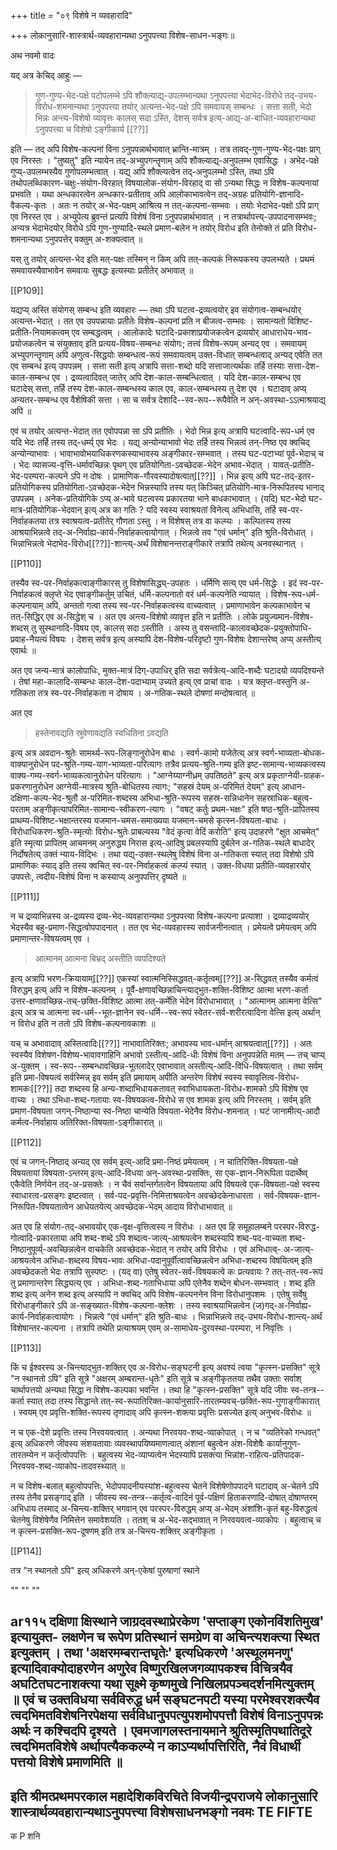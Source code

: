 +++
title = "०९ विशेषे न व्यवहारादि"

+++
लोकानुसारि-शास्त्रार्थ-व्यवहारान्यथा ऽनुपपत्त्या विशेष-साधन-भङ्गः॥

अथ नवमो वादः

यद् अत्र केचिद् आहुः — 

> गुण-गुण्य-भेद-पक्षे पटोपलम्भे ऽपि शौक्ल्याद्य्-उपलम्भान्यथा ऽनुपपत्त्या भेदाभेद-विरोधे तद्-उभय-विरोध-शमनान्यथा ऽनुपपत्त्या तयोर् अत्यन्त-भेद-पक्षे ऽपि समवायस् सम्बन्धः । सत्ता सती, भेदो भिन्नः अन्त्य-विशेषो व्यावृत्तः कालस् सदा ऽस्ति, देशस् सर्वत्र इत्य्-आद्य्-अ-बाधित-व्यवहारान्यथा ऽनुपपत्त्या च विशेषो ऽङ्गीकार्य [[??]]

इति — तद् अपि विशेष-कल्पनां विना ऽनुपपन्नार्थभावात् भ्रान्ति-मात्रम् । तत्र तावद्-गुण-गुण्य-भेद-पक्षः प्राग् एव निरस्तः । "तुष्यतु" इति न्यायेन तद्-अभ्युपगन्तॄणाम् अपि शौक्ल्याद्य्-अनुपलम्भ एवासिद्धः । अभेद-पक्षे गुप्य्-उपलम्भस्यैव गुणोपलम्भत्वात् । यद्य् अपि शौक्ल्यत्वेन तद्-अनुपलम्भो ऽस्ति, तथा ऽपि तथोपलब्धिकारण-चक्षुः-संयोग-विरहात् विषयालोक-संयोग-विरहाद् वा सो ऽन्यथा सिद्धः न विशेष-कल्पनायां प्रभवति । यथा अन्धकारत्वेन अन्धकार-प्रतीताव् अपि आलोकाभावत्वेन तद्-अग्रहः प्रतियोगि-ज्ञानादि-वैकल्य-कृतः । अतः न तयोर् अ-भेद-पक्षम् आश्रित्य न तत्-कल्पना-सम्भवः । तयोः भेदाभेद-पक्षो ऽपि प्राग् एव निरस्त एव । अभ्युपेत्य ब्रुवन्तं प्रत्यपि विशेषं विना ऽनुपपन्नार्थभावात् । न तत्रार्थापत्त्य्-उपपादनासम्भवः; अन्यत्र भेदाभेदयोर् विरोधे ऽपि गुण-गुण्यादि-स्थले प्रमाण-बलेन न तयोर् विरोध इति तेनोक्ते तं प्रति विरोध-शमनान्यथा ऽनुपपत्तेर् वक्तुम् अ-शक्यत्वात् ॥

यस् तु तयोर् अत्यन्त-भेद इति मत्-पक्षः तस्मिन् न किम् अपि तत्-कल्पकं निरूपकस्य उपलभ्यते । प्रथमं समवायस्यैवाभावेन समवायः सुबद्धः इत्यस्याः प्रतीतेर् अभावात् ॥

[[P109]]

यद्यप्य् अस्ति संयोगस् सम्बन्ध इति व्यवहारः — तथा ऽपि घटत्व-द्रव्यत्वयोर् इव संयोगत्व-सम्बन्धयोर् अत्यन्त-भेदात् । तत एव उपपन्नायाः प्रतीतेः विशेष-कल्पनां प्रति न बीजत्व-सम्भवः । सामान्यतो विशिष्ट-प्रतीति-नियामकत्वम् एव सम्बद्धत्वम् । आलोकादेः घटादि-प्रकाशाप्रयोजकत्वेन द्रव्ययोर् आधाराधेय-भाव-प्रयोजकत्वेन च संयुक्ताव् इति प्रत्यय-विषय-सम्बन्धः संयोगः; तत्त्वं विशेष-रूपम् अन्यद् एव । समवायम् अभ्युपगन्तॄणाम् अपि अणुत्व-सिद्धयोः सम्बन्धत्व-रूपं समवायत्वम् उक्त-विधात् सम्बन्धत्वाद् अन्यद् एवेति तत एव सम्बन्ध इत्य् उपपन्नम् । सत्ता सती इत्य् अत्रापि सत्ता-शब्दो यदि सत्ताजात्यर्थकः तर्हि तस्याः सत्ता-देश-काल-सम्बन्ध एव । द्रव्यत्वादिवत् जातेर् अपि देश-काल-सम्बन्धित्वात् । यदि देश-काल-सम्बन्ध एव घटादेस् सत्ता, तर्हि तस्य देश-काल-सम्बन्धस्य काल एव, काल-सम्बन्धस्य तु देश एव । घटादाव् अप्य् अन्यतर-सम्बन्ध एव वैशेषिकी सत्ता । सा च सर्वत्र देशादि--स्व-रूप--रूपैवेति न अन्-अवस्था-ऽऽत्माश्रयाद्य् अपि ॥

एवं च तयोर् अत्यन्त-भेदात् तत एवोपपन्ना सा ऽपि प्रतीतिः । भेदो भिन्न इत्य् अत्रापि घटत्वादि-रूप-धर्म एव यदि भेदः तर्हि तस्य तद्-धर्म्य् एव भेदः । यद्य् अन्योन्याभावो भेदः तर्हि तस्य भिन्नत्वं तन्-निष्ठ एव क्वचिद् अन्योन्याभावः । भावाभावोभयाधिकरणकस्याभावस्य अङ्गीकार-सम्भवात् । तस्य घट-पटाभ्यां पूर्व-भेदाच् च । भेदः व्यासज्य-वृत्ति-धर्मावच्छिन्नः पृथग् एव प्रतियोगिता-ऽवच्छेदक-भेदेन अभाव-भेदात् । यावत्-प्रतीति-भेद-परम्परा-कल्पने ऽपि न दोषः । प्रामाणिक-गौरवस्यादोषत्वात्[[??]] । भिन्न इत्य् अपि घट-तद्-इतर-प्रतियोगिकस्य प्रतियोगिता-ऽवच्छेदक-भेदेन भिन्नस्यापि तस्य यत् किञ्चित् प्रतियोगि-मात्र-निरूपितस्य भानाद् उपपन्नम् । अनेक-प्रतियोगिके ऽप्य् अ-भावे घटत्वस्य प्रकारतया भाने बाधकाभावात् । (यदि) घट-भेदो घट-मात्र-प्रतियोगिक-भेदवान् इत्य् अत्र का गतिः ? यदि स्वस्य स्वाश्रयतां विनेत्य् अभिधासि, तर्हि स्व-पर-निर्वाहकतया तत्र स्वाश्रयत्व-प्रतीतेर् गौणता ऽस्तु । न विशेषस् तत्र वा कल्प्यः । कल्पितस्य तस्य आश्रयाभिन्नत्वे तद्-अ-निर्वाह्य-कार्य-निर्वाहकत्वायोगात् । भिन्नत्वे तव "एवं धर्मान्" इति श्रुति-विरोधात् । भिन्नाभिन्नत्वे भेदाभेद-विरोध[[??]]-शान्त्य्-अर्थं विशेषानन्तराङ्गीकारे तत्रापि तथेत्य् अनवस्थानात् ।

[[P110]]

तस्यैव स्व-पर-निर्वाहकत्वाङ्गीकारस् तु विशेषासिद्ध्य्-उपहतः । धर्मिणि सत्य् एव धर्म-सिद्धेः । इदं स्व-पर-निर्वाहकत्वं क्लृप्ते भेद एवाङ्गीकर्तुम् उचितं, धर्मि-कल्पनातो वरं धर्म-कल्पनेति न्यायात् । विशेष-रूप-धर्म-कल्पनायाम् अपि, अन्ततो गत्वा तस्य स्व-पर-निर्वाहकत्वस्य वाच्यत्वात् । प्रमाणाभावेन कल्पकाभावेन च तत्-सिद्धिर् एव अ-सिद्धेश् च । अत एव अन्त्य-विशेषो व्यावृत्त इति न प्रतीतिः । लोके प्रयुज्यमान-विशेष-शब्दस् तु सुस्थानादि-विषय एव, कालस् सदा ऽस्तीति । अस्य तु वसन्तादि-कालावच्छेदक-प्रयुक्तोपाधि-प्रवाह-नैयत्यं विषयः । देशस् सर्वत्र इत्य् अस्यापि देश-विशेष-परिदृष्टो गुण-विशेषः देशान्तरेष्व् अप्य् अस्तीत्य् एवार्थः ॥

अत एव जन्य-मात्रं कालोपाधिः, मुक्त-मात्रं दिग्-उपाधिर् इति सदा सर्वत्रेत्य्-आदि-शब्दैः घटादयो व्यपदिश्यन्ते । तेषां महा-कालादि-सम्बन्धः काल-देश-पदाभ्याम् उच्यते इत्य् एव प्राचां वादः । यत्र क्लृप्त-वस्तुनि अ-गतिकता तत्र स्व-पर-निर्वाहकता न दोषाय । अ-गतिक-स्थले दोषणां मन्दोषत्वात् ॥

अत एव 

> हस्तेनावद्यति स्रुवेणावद्यति स्वधितिना ऽवद्यति

इत्य् अत्र अवदान-श्रुतेः सामर्थ्य-रूप-लिङ्गानुरोधेन बाधः । स्वर्ग-कामो यजेतेत्य् अत्र स्वर्ग-भाव्यता-बोधक-वाक्यानुरोधेन पद-श्रुति-गम्य-याग-भाव्यता-परित्यागः तत्रैव प्रत्यय-श्रुति-गम्य इति इष्ट-सामान्य-भाव्यकत्वस्य वाक्य-गम्य-स्वर्ग-भाव्यकत्वानुरोधेन परित्यागः । "आग्नेय्याग्नीध्रम् उपतिष्ठते" इत्य् अत्र प्रकृताग्नेयी-ग्राहक-प्रकरणानुरोधेन आग्नेयी-मात्रस्य श्रुति-बोधितस्य त्यागः; "सहस्रं देयम् अ-परिमितं देयम्" इत्य् आधान-दक्षिणा-कल्प-भेद-श्रुतौ अ-परिमित-शब्दस्य अभिधा-श्रुति-रूपस्य सहस्र-सन्निधानेन सहस्राधिक-बहुत्व-परताम् अङ्गीकृत्यापरिमित-सामान्य-स्वीकरण-त्यागः । "वषट् कर्तुः प्रथम-भक्षः" इति षष्ठ-श्रुति-प्रापितस्य प्राथम्य-विशिष्ट-भक्षान्तरस्य यजमान-चमस-समाख्यया यजमान-चमसे कृत्स्न-विषयता-बाधः । विरोधाधिकरण-श्रुति-स्मृत्योः विरोध-श्रुतेः प्राबल्यस्य "वेदं कृत्वा वेदिं करोति" इत्य् उदाहरणे "क्षुत आचमेत्" इति स्मृत्या प्रापितम् आचमनम् अनुरुद्ध्य निरास इत्य्-आदिषु प्रबलस्यापि दुर्बलेन अ-गतिक-स्थले बाधादेर् निर्दोषतेत्य् उक्तं न्याय-विद्भिः । तथा यद्य्-उक्त-स्थलेषु विशेषं विना अ-गतिकता स्यात् तदा विशेषो ऽपि प्रामाणिकः स्याद् इति तस्य क्वचित् स्व-पर-निर्वाहकत्वं कल्प्यं स्यात् । उक्त-विधया प्रतीति-व्यवहारयोर् उपपत्तेः, त्वदीय-विशेषं विना न कस्याप्य् अनुपपत्तिर् दृष्यते ॥

[[P111]]

न च द्रव्याभिन्नस्य अ-द्रव्यस्य द्रव्य-भेद-व्यवहारान्यथा ऽनुपपत्त्या विशेष-कल्पना प्रत्याशा । द्रव्याद्रव्ययोर् भेदस्यैव बहु-प्रमाण-सिद्धत्वोपपादनात् । तत एव भेद-व्यवहारस्य सार्वजनीनत्वात् । प्रमेयत्वे प्रमेयत्वम् अपि प्रमाणान्तर-विषयत्वम् एव । 

> आत्मानम् आत्मना बिभ्रद् अस्तीति व्यपदिश्यते

इत्य् अत्रापि भरण-क्रियायाम्[[??]] एकस्यां स्वात्मनिस्सिद्धवत्-कर्तृत्वम्[[??]] अ-सिद्धवत् तस्यैव कर्मत्वं विरुद्धम् इत्य् अपि न विशेष-कल्पनम् । पूर्वै-क्षणावच्छिन्नाचिन्त्याद्भुत-शक्ति-विशिष्ट आत्मा भरण-कर्ता उत्तर-क्षणावच्छिन्न-तच्-छक्ति-विशिष्ट आत्मा तत्-कर्मेति भेदेन विरोधाभावात् । "आत्मानम् आत्मना वेत्सि" इत्य् अत्र च आत्मना स्व-धर्म--भूत-ज्ञानेन स्व-धर्मि--स्व-रूपं स्वेतर-सर्व-शरीरत्वादिना वेत्सि इत्य् अर्थान् न विरोध इति न ततो ऽपि विशेष-कल्पनावकाशः ॥

यच् च अभावादाव् अस्तित्वादिः[[??]] नाभावातिरिक्तः; अभावस्य भाव-धर्मान् आश्रयत्वात्[[??]] । अतः स्वस्यैव विशेषण-विशेष्य-भावावगाहिनि अभावो ऽस्तीत्य्-आदि-धीः विशेषं विना अनुपपन्नेति मतम् — तच् चाप्य् अ-युक्तम् । स्व-रूप--सम्बन्धावच्छिन्न-भूतलादेर् एवाभावात् अस्तीत्य्-आदि-विधि-विषयत्वात् । तथा सर्वम् इति प्रमा-विषयत्वं सर्वस्मिन्न् इव सर्वम् इति प्रमायाम् अपीति अन्तरेण विशेषं स्वस्य स्वावृत्तित्व-विरोध-शामकः[[??]] तदा शब्दस्य हि अन्य-शब्दाभिधायकतावत् स्वाभिधायकता-विरोध-शामको ऽपि विशेष एव वाच्यः । तथा ऽभिधा-शब्द-गतायाः स्व-विषयकत्व-विरोधे स एव शामक इत्य् अपि निरस्तम् । सर्वम् इति प्रमाण-विषयता जगन्-निष्ठान्या स्व-निष्ठा चान्येति विषयता-भेदेनैव विरोध-शमनात् । घटं जानामीत्य्-आदौ कर्मत्व-निर्वाहाय अतिरिक्त-विषयता-ऽङ्गीकारात् ॥

[[P112]]

एवं च जगन्-निष्ठाद् अन्यद् एव सर्वम् इत्य्-आदि प्रमा-निष्ठं प्रमेयत्वम् । न चातिरिक्ति-विषयता-पक्षे विषयतायां विषयता-ऽन्तरम् इत्य्-आदि-विधया अन्-अवस्था-प्रसक्तिः, सा एक-ज्ञान-निरूपिता पदार्थेष्व् एकैवेति निर्णयेन तद्-अ-प्रसक्तेः । न चैवं सर्वान्तर्गतत्वेन विषयताया अपि विषयत्वे एक-विषयता-पक्षे स्वस्य स्वाधारत्व-प्रसङ्गः इष्टत्वात् । सर्व-पद-प्रवृत्ति-निमित्ताश्रयत्वेन अवच्छेदकेनाधारता । सर्व-विषयक-ज्ञान-निरूपित-विषयतात्वेन आधेयतयेत्य् अवच्छेदक-भेदम् आदाय विरोधाभावात् ॥

अत एव हि संयोग-तद्-अभावयोर् एक-वृक्ष-वृत्तित्वस्य न विरोधः । अत एव हि समूहालम्बने परस्पर-विरुद्ध-गोत्वादि-प्रकारताया अपि शब्द-शब्दे ऽपि शब्दत्व-जात्य्-आश्रयत्वेन शब्दस्यापि शब्द-पद-वाच्यता शब्द-निष्ठानुपूर्व्य्-अवच्छिन्नत्वेन वाचकेति अवच्छेदक-भेदात् न तयोर् अपि विरोधः । एवं अभिधात्व्- अ-जात्य्-आश्रयत्वेन अभिधा-शब्दस्य विषय-भावः अभिधा-पदानुपूर्वीत्वावच्छिन्नत्वेन अभिधा-शब्दस्य विषयित्वम् इति अवच्छेदकतो भेदः तत्रापि सुस्पष्टः । (यद् वा) एतेषु स्वेतर-सर्व-विषयकत्वे कः प्रत्यवायः ? तत्-तत्-स्व-रूपं तु प्रमाणान्तरेण सिद्ध्यत्य् एव । अभिधा-शब्द-गताभिधाया अपि एतेनैव शब्देन बोधन-सम्भवात् । शब्द इति शब्द इत्य् अनेन शब्द इत्य् अस्यापि न क्वचिद् अपि विशेष-कल्पननेन विना विरोधानुपशमः । एतेषु सर्वेषु विरोधाङ्गीकारे ऽपि अ-सङ्ख्यात-विशेष-कल्पना-क्लेशः । तस्य स्वाश्रयाभिन्नत्वेन (ज)गद्-अ-निर्वाह्य-कार्य-निर्वाहकत्वायोगः । भिन्नत्वे "एवं धर्मान्" इति श्रुति-बाधः । भिन्नाभिन्नत्वे तद्-उभय-विरोध-शान्त्य्-अर्थं विशेषान्तर-कल्पना । तत्रापि तथेति प्रत्याश्रयम् एवम् अ-सामाधेय-दुरवस्था-परम्परा, न निवृत्तिः ।

[[P113]]

किं च ईश्वरस्य अ-चिन्त्याद्भुत-शक्तिर् एव अ-विरोध-सङ्घटनी इत्य् अवश्यं त्वया "कृत्स्न-प्रसक्ति" सूत्रे "न स्थानतो ऽपि" इति सूत्रे "अक्षरम् अम्बरान्त-धृतेः" इति सूत्रे च अङ्गीकृततया तथैव उक्ताः सर्वाश् चार्थापत्तयो अन्यथा सिद्धा न विशेष-कल्पका भवन्ति । तथा हि "कृत्स्न-प्रसक्ति" सूत्रे यदि जीवः स्व-तन्त्र--कर्ता स्यात् तदा तस्य सिद्धान्ते तत्-स्व-रूपातिरिक्त-कार्यानुसारि-तारतम्यवच्-छक्ति-रूप-गुणाङ्गीकारात् । स्वयम् एव प्रवृत्ति-शक्ति-रूपस्य तृणादाव् अपि कृत्स्न-शक्त्या प्रवृत्तिः प्रसज्येत इत्य् अनुभव-विरोधः ॥

न च एक-देशे प्रवृत्तिः तस्य निरवयवत्वात् । अन्यथा निरवयव-शब्द-व्याकोपात् । न च "व्यतिरेको गन्धवत्" इत्य् अधिकरणे जीवस्य संशयतायाः व्यवस्थापयिष्यमाणत्वात् अंशानां बहुत्वेन अंश-विशेषैः कार्यानुगुण-तारतम्येन न कर्तृत्वोपपत्तिः । बहुत्वस्य भेद-व्याप्यत्वेन भेदस्यापि प्रसक्त्या भिन्नांश-राहित्य-प्रतिपादक-निरवयव-शब्द-व्याकोप-तादवस्थ्यात् ॥

न च विशेष-बलात् बहुत्वोपपत्तिः, भेदोपपादनीयस्यांश-बहुत्वस्य चेतने विशेषेणोपपादने घटादाव् अ-चेतने ऽपि तस्य तेनैव प्रसङ्गाद् इति । जीवस्य स्व-तन्त्र--कर्तृत्व-वादिनं पूर्व-पक्षिणं हिताकरणादि-दोषात् दोषाण्तरम् अभिधाय तस्माद् अ-चिन्त्य-शक्तिर् भगवान् एव परस्पर-विरुद्धम् अप्य् अ-भेदम् अंशांशि-कृतं बहु-विरुद्धत्वं चेतनेषु विशेषेणैव निमित्तेन समावेशयति । ततश् च अ-भेद-सद्भावात् न निरवयवत्व-व्याकोपः । बहुत्वाच् च न कृत्स्न-प्रसक्ति-रूप-दूषणम् इति तत्र अ-चिन्त्य-शक्तिर् अङ्गीकृता । 

[[P114]]

तत्र "न स्थानतो ऽपि" इत्य् अधिकरणे अन्-एकेषां पुरुषाणां स्थाने

""
""
""

ar११५ 
दक्षिणा क्षिस्थाने जाग्रदवस्थाप्रेरकेण 'सप्ताङ्ग एकोनविंशतिमुख' इत्यायुक्त- लक्षणेन च रूपेण प्रतिस्थानं समग्रेण वा अचिन्त्यशक्त्या स्थित इत्युक्तम् । तथा 'अक्षरमम्बरान्तघृतेः' इत्यधिकरणे 'अस्थूलमनणु' इत्यादिवाक्योदाहरणेन अणुरेव विष्णुरखिलजगव्यापकश्च विचित्रयैव अघटितघटनाशक्त्या यथा सूक्ष्मे कृष्णमुखे निखिलप्रपञ्चदर्शनमित्युक्तम् ॥ 
एवं च उक्तविधया सर्वविरुद्ध धर्म सङ्घटनपटी यस्या परमेश्वरशक्त्यैव त्वदभिमतविशेषनिरपेक्षया सर्वविधानुपपत्युपशमोपपत्तौ विशेषं विनाऽनुपपन्नः अर्थः न कश्चिदपि दृश्यते । एवमजागलस्तनायमाने श्रुतिस्मृतिपथातिदूरे त्वदभिमतविशेषे अर्थापत्यैककल्प्ये न काऽप्यर्थापत्तिरिति, नैवं विधार्थी पत्तयो विशेषे प्रमाणमिति ॥ 
- 
इति श्रीमत्प्रथमपरकाल महादेशिकविरचिते विजयीन्द्रपराजये लोकानुसारि शास्त्रार्थव्यवहारान्यथाऽनुपपत्त्या 
विशेषसाधनभङ्गो नवमः 
TE FIFTE 
- 
क 
P 
शनि 
